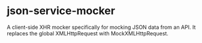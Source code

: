 # json-service-mocker
A client-side XHR mocker specifically for mocking JSON data from an API. It replaces the global XMLHttpRequest with MockXMLHttpRequest.
